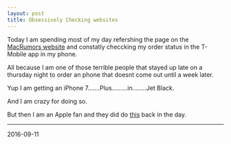 ```yaml
---
layout: post
title: Obsessively Checking websites
---
```


Today I am spending most of my day refershing the page on the [MacRumors website](http://forums.macrumors.com/threads/iphone-7-7-t-mobile-pre-order-thread.1992286) and constatly checcking my order status in the T-Mobile app in my phone. 

All because I am one of those terrible people that stayed up late on a thursday night to order an phone that doesnt come out until a week later. 

Yup I am getting an iPhone 7.......Plus.........in........Jet Black. 

And I am crazy for doing so. 

But then I am an Apple fan and they did do [this](https://www.youtube.com/watch?v=tjgtLSHhTPg) back in the day. 

***

2016-09-11